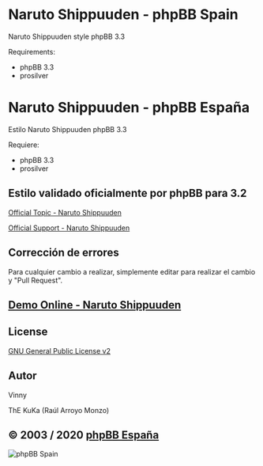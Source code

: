 Naruto Shippuuden - phpBB Spain
=========================

Naruto Shippuuden style phpBB 3.3

Requirements:
- phpBB 3.3
- prosilver

Naruto Shippuuden - phpBB España
==========================

Estilo Naruto Shippuuden phpBB 3.3

Requiere:
- phpBB 3.3
- prosilver

## Estilo validado oficialmente por phpBB para 3.2
[Official Topic - Naruto Shippuuden](https://www.phpbb.com/community/viewtopic.php?t=2447031)

[Official Support - Naruto Shippuuden](https://www.phpbb.com/customise/db/style/naruto_shippuuden/support)

## Corrección de errores
Para cualquier cambio a realizar, simplemente editar para realizar el cambio y "Pull Request".

## [Demo Online - Naruto Shippuuden](https://www.phpbb-es.com/styles/demo/#naruto_shippuuden)

## License
[GNU General Public License v2](http://opensource.org/licenses/GPL-2.0)

## Autor
Vinny

ThE KuKa (Raúl Arroyo Monzo)

## © 2003 / 2020 [phpBB España](https://www.phpbb-es.com)

![phpBB Spain](http://www.phpbb-es.com/images/logo_new_small.png) 
